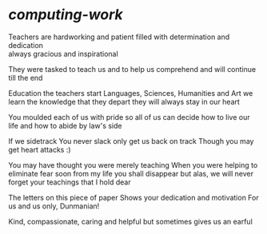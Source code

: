 # *computing-work*

Teachers are hardworking and patient
filled with determination and dedication  
always gracious and inspirational

They were tasked to teach us 
and to help us comprehend
and will continue till the end

Education the teachers start
Languages, Sciences, Humanities and Art
we learn the knowledge that they depart
they will always stay in our heart 

You moulded each of us with pride
so all of us can decide
how to live our life
and how to abide by law's side

If we sidetrack
You never slack
only get us back on track
Though you may get heart attacks :)

You may have thought you were merely teaching
When you were helping to eliminate fear
soon from my life you shall disappear
but alas, we will never forget your teachings that I hold dear

The letters on this piece of paper 
Shows your dedication and motivation
For us and us only, Dunmanian!

Kind, compassionate, caring and helpful
but sometimes gives us an earful
